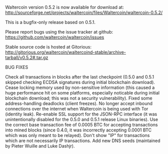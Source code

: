 Waltercoin version 0.5.2 is now available for download at:
http://sourceforge.net/projects/waltercoin/files/Waltercoin/waltercoin-0.5.2/

This is a bugfix-only release based on 0.5.1.

Please report bugs using the issue tracker at github:
https://github.com/waltercoin/waltercoin/issues

Stable source code is hosted at Gitorious:
http://gitorious.org/waltercoin/waltercoind-stable/archive-tarball/v0.5.2#.tar.gz

BUG FIXES

Check all transactions in blocks after the last checkpoint (0.5.0 and 0.5.1 skipped checking ECDSA signatures during initial blockchain download).
Cease locking memory used by non-sensitive information (this caused a huge performance hit on some platforms, especially noticable during initial blockchain download; this was
not a security vulnerability).
Fixed some address-handling deadlocks (client freezes).
No longer accept inbound connections over the internet when Waltercoin is being used with Tor (identity leak).
Re-enable SSL support for the JSON-RPC interface (it was unintentionally disabled for the 0.5.0 and 0.5.1 release Linux binaries).
Use the correct base transaction fee of 0.0005 BTC for accepting transactions into mined blocks (since 0.4.0, it was incorrectly accepting 0.0001 BTC which was only meant to be relayed).
Don't show "IP" for transactions which are not necessarily IP transactions.
Add new DNS seeds (maintained by Pieter Wuille and Luke Dashjr).
